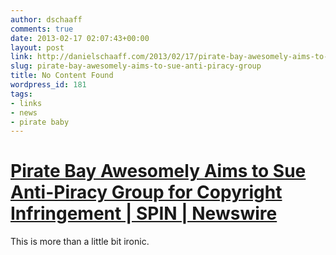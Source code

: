 ```yaml
---
author: dschaaff
comments: true
date: 2013-02-17 02:07:43+00:00
layout: post
link: http://danielschaaff.com/2013/02/17/pirate-bay-awesomely-aims-to-sue-anti-piracy-group/
slug: pirate-bay-awesomely-aims-to-sue-anti-piracy-group
title: No Content Found
wordpress_id: 181
tags:
- links
- news
- pirate baby
---
```


# [Pirate Bay Awesomely Aims to Sue Anti-Piracy Group for Copyright Infringement | SPIN | Newswire](http://www.spin.com/articles/pirate-bay-logo-lawsuit-copyright-infringement-pirate-ship)




This is more than a little bit ironic.
